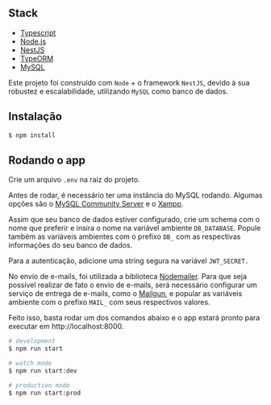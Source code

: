 ## Stack

- [Typescript](https://www.typescriptlang.org/)
- [Node.js](https://nodejs.org/en)
- [NestJS](https://github.com/nestjs/nest)
- [TypeORM](https://typeorm.io/)
- [MySQL](https://www.mysql.com/)

Este projeto foi construído com `Node` + o framework `NestJS`, devido à sua robustez e escalabilidade, utilizando `MySQL` como banco de dados.

## Instalação

```bash
$ npm install
```

## Rodando o app

Crie um arquivo `.env` na raiz do projeto.

Antes de rodar, é necessário ter uma instância do MySQL rodando. Algumas opções são o [MySQL Community Server](https://dev.mysql.com/downloads/mysql/) e o [Xampp](https://www.apachefriends.org/download.html).

Assim que seu banco de dados estiver configurado, crie um schema com o nome que preferir e insira o nome na variável ambiente `DB_DATABASE`. Popule também as variáveis ambientes com o prefixo `DB_` com as respectivas informações do seu banco de dados.

Para a autenticação, adicione uma string segura na variável `JWT_SECRET.`

No envio de e-mails, foi utilizada a biblioteca [Nodemailer](https://nodemailer.com/about/). Para que seja possível realizar de fato o envio de e-mails, será necessário configurar um serviço de entrega de e-mails, como o [Mailgun](https://www.mailgun.com/), e popular as variáveis ambiente com o prefixo `MAIL_` com seus respectivos valores.

Feito isso, basta rodar um dos comandos abaixo e o app estará pronto para executar em http://localhost:8000.

```bash
# development
$ npm run start

# watch mode
$ npm run start:dev

# production mode
$ npm run start:prod
```
